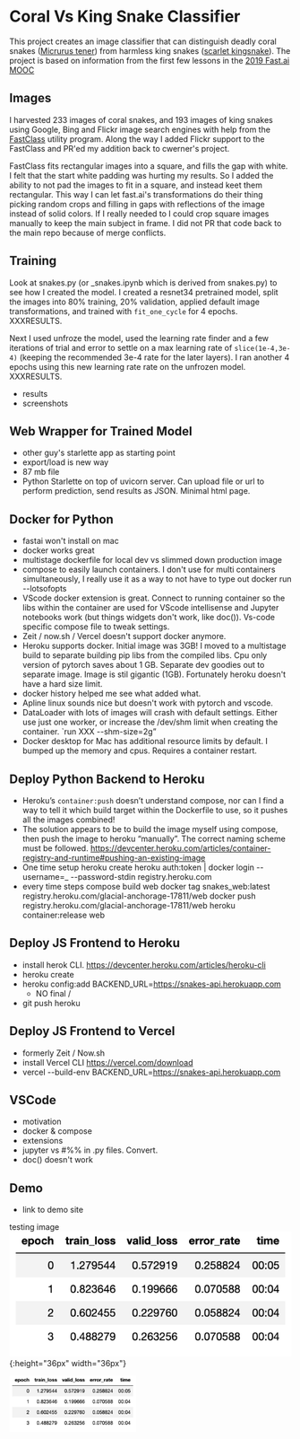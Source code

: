 # Coral Vs King Snake Classifier

This project creates an image classifier that can distinguish deadly coral snakes ([Micrurus tener](https://en.wikipedia.org/wiki/Micrurus_tener)) from harmless king snakes ([scarlet kingsnake](https://en.wikipedia.org/wiki/Scarlet_kingsnake)). The project is based on information from the first few lessons in the [2019 Fast.ai MOOC](https://course.fast.ai/)

## Images

I harvested 233 images of coral snakes, and 193 images of king snakes using Google, Bing and Flickr image search engines with help from the [FastClass](https://github.com/cwerner/fastclass) utility program. Along the way I added Flickr support to the FastClass and PR'ed my addition back to cwerner's project.

FastClass fits rectangular images into a square, and fills the gap with white. I felt that the start white padding was hurting my results. So I added the ability to not pad the images to fit in a square, and instead keet them rectangular. This way I can let fast.ai's transformations do their thing picking random crops and filling in gaps with reflections of the image instead of solid colors. If I really needed to I could crop square images manually to keep the main subject in frame. I did not PR that code back to the main repo because of merge conflicts.

## Training

Look at snakes.py (or \_snakes.ipynb which is derived from snakes.py) to see how I created the model. I created a resnet34 pretrained model, split the images into 80% training, 20% validation, applied default image transformations, and trained with `fit_one_cycle` for 4 epochs. XXXRESULTS.

Next I used unfroze the model, used the learning rate finder and a few iterations of trial and error to settle on a max learning rate of `slice(1e-4,3e-4)` (keeping the recommended 3e-4 rate for the later layers). I ran another 4 epochs using this new learning rate rate on the unfrozen model. XXXRESULTS.

- results
- screenshots

## Web Wrapper for Trained Model

- other guy's starlette app as starting point
- export/load is new way
- 87 mb file
- Python Starlette on top of uvicorn server. Can upload file or url to perform prediction, send results as JSON. Minimal html page.

## Docker for Python

- fastai won't install on mac
- docker works great
- multistage dockerfile for local dev vs slimmed down production image
- compose to easily launch containers. I don't use for multi containers simultaneously, I really use it as a way to not have to type out docker run --lotsofopts
- VScode docker extension is great. Connect to running container so the libs within the container are used for VScode intellisense and Jupyter notebooks work (but things widgets don't work, like doc()). Vs-code specific compose file to tweak settings.
- Zeit / now.sh / Vercel doesn't support docker anymore.
- Heroku supports docker. Initial image was 3GB! I moved to a multistage build to separate building pip libs from the compiled libs. Cpu only version of pytorch saves about 1 GB. Separate dev goodies out to separate image. Image is stil gigantic (1GB). Fortunately heroku doesn't have a hard size limit.
- docker history helped me see what added what.
- Apline linux sounds nice but doesn't work with pytorch and vscode.
- DataLoader with lots of images will crash with default settings. Either use just one worker, or increase the /dev/shm limit when creating the container. `run XXX --shm-size=2g”
- Docker desktop for Mac has additional resource limits by default. I bumped up the memory and cpus. Requires a container restart.

## Deploy Python Backend to Heroku

- Heroku’s `container:push` doesn’t understand compose, nor can I find a way to tell it which build target within the Dockerfile to use, so it pushes all the images combined!
- The solution appears to be to build the image myself using compose, then push the image to heroku “manually”. The correct naming scheme must be followed. https://devcenter.heroku.com/articles/container-registry-and-runtime#pushing-an-existing-image
- One time setup
  heroku create
  heroku auth:token | docker login --username=\_ --password-stdin registry.heroku.com
- every time steps
  compose build web
  docker tag snakes_web:latest registry.heroku.com/glacial-anchorage-17811/web
  docker push registry.heroku.com/glacial-anchorage-17811/web
  heroku container:release web

## Deploy JS Frontend to Heroku

- install herok CLI. https://devcenter.heroku.com/articles/heroku-cli
- heroku create
- heroku config:add BACKEND_URL=https://snakes-api.herokuapp.com
  - NO final /
- git push heroku

## Deploy JS Frontend to Vercel

- formerly Zeit / Now.sh
- install Vercel CLI https://vercel.com/download
- vercel --build-env BACKEND_URL=https://snakes-api.herokuapp.com

## VSCode

- motivation
- docker & compose
- extensions
- jupyter vs #%% in .py files. Convert.
- doc() doesn't work

## Demo

- link to demo site

testing image ![training stage 1](readme/train1.png){:height="36px" width="36px"}

<img src='readme/train1.png' height='100' />
